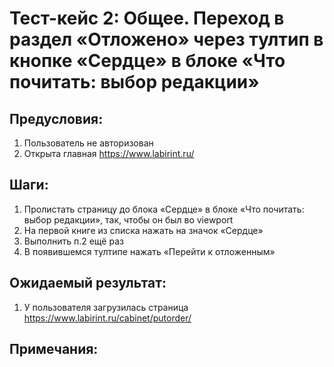 # Тест-кейс 2: Общее. Переход в раздел «Отложено» через тултип в кнопке «Сердце» в блоке «Что почитать: выбор редакции»

## Предусловия:
1. Пользователь не авторизован
2. Открыта главная https://www.labirint.ru/

## Шаги:
1. Пролистать страницу до блока «Сердце» в блоке «Что почитать: выбор редакции», так, чтобы он был во viewport
2. На первой книге из списка нажать на значок «Сердце»
3. Выполнить п.2 ещё раз
4. В появившемся тултипе нажать «Перейти к отложенным»

## Ожидаемый результат:
1. У пользователя загрузилась страница https://www.labirint.ru/cabinet/putorder/

## Примечания: